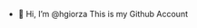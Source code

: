 - 👋 Hi, I’m @hgiorza
This is my Github Account

<!---
hgiorza/hgiorza is a ✨ special ✨ repository because its `README.md` (this file) appears on your GitHub profile.
You can click the Preview link to take a look at your changes.
--->
